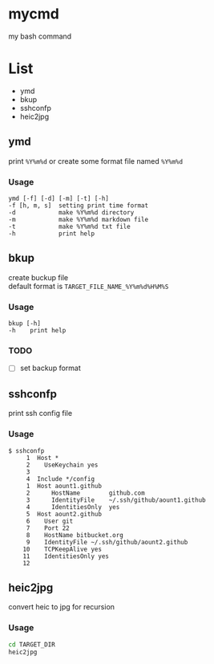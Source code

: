 # mycmd
my bash command

# List

- ymd
- bkup
- sshconfp
- heic2jpg

## ymd

print `%Y%m%d` or create some format file named `%Y%m%d`

### Usage

```
ymd [-f] [-d] [-m] [-t] [-h]
-f [h, m, s]  setting print time format
-d            make %Y%m%d directory
-m            make %Y%m%d markdown file
-t            make %Y%m%d txt file
-h            print help
```

## bkup

create buckup file  
default format is `TARGET_FILE_NAME_%Y%m%d%H%M%S`

### Usage

```
bkup [-h]
-h    print help
```

### TODO

- [ ] set backup format

## sshconfp

print ssh config file

### Usage

```
$ sshconfp
     1	Host *
     2	  UseKeychain yes
     3
     4	Include */config
     1	Host aount1.github
     2	    HostName        github.com
     3	    IdentityFile    ~/.ssh/github/aount1.github
     4	    IdentitiesOnly  yes
     5	Host aount2.github
     6	  User git
     7	  Port 22
     8	  HostName bitbucket.org
     9	  IdentityFile ~/.ssh/github/aount2.github
    10	  TCPKeepAlive yes
    11	  IdentitiesOnly yes
    12
```

## heic2jpg

convert heic to jpg for recursion

### Usage

```bash
cd TARGET_DIR
heic2jpg
```
